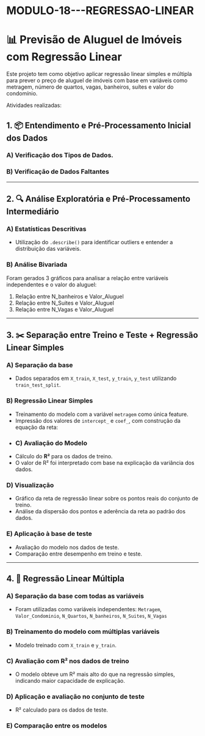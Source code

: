# MODULO-18---REGRESSAO-LINEAR

# 📊 Previsão de Aluguel de Imóveis com Regressão Linear

Este projeto tem como objetivo aplicar regressão linear simples e múltipla para prever o preço de aluguel de imóveis com base em variáveis como metragem, número de quartos, vagas, banheiros, suítes e valor do condomínio.

Atividades realizadas: 
## 1. 📦 Entendimento e Pré-Processamento Inicial dos Dados
### A) Verificação dos Tipos de Dados.
### B) Verificação de Dados Faltantes

---

## 2. 🔍 Análise Exploratória e Pré-Processamento Intermediário
### A) Estatísticas Descritivas
- Utilização do `.describe()` para identificar outliers e entender a distribuição das variáveis.

### B) Análise Bivariada
Foram gerados 3 gráficos para analisar a relação entre variáveis independentes e o valor do aluguel:
1. Relação entre N_banheiros e Valor_Aluguel
2. Relação entre N_Suites e Valor_Aluguel
3. Relação entre N_Vagas e Valor_Aluguel
   
---

## 3. ✂️ Separação entre Treino e Teste + Regressão Linear Simples

### A) Separação da base
- Dados separados em `X_train`, `X_test`, `y_train`, `y_test` utilizando `train_test_split`.

### B) Regressão Linear Simples
- Treinamento do modelo com a variável `metragem` como única feature.
- Impressão dos valores de `intercept_` e `coef_`, com construção da equação da reta:
- ### C) Avaliação do Modelo
- Cálculo do **R²** para os dados de treino.
- O valor de R² foi interpretado com base na explicação da variância dos dados.

### D) Visualização
- Gráfico da reta de regressão linear sobre os pontos reais do conjunto de treino.
- Análise da dispersão dos pontos e aderência da reta ao padrão dos dados.

### E) Aplicação à base de teste
- Avaliação do modelo nos dados de teste.
- Comparação entre desempenho em treino e teste.

---

## 4. 🤖 Regressão Linear Múltipla

### A) Separação da base com todas as variáveis
- Foram utilizadas como variáveis independentes:
`Metragem`, `Valor_Condominio`, `N_Quartos`, `N_banheiros`, `N_Suites`, `N_Vagas`

### B) Treinamento do modelo com múltiplas variáveis
- Modelo treinado com `X_train` e `y_train`.

### C) Avaliação com R² nos dados de treino
- O modelo obteve um R² mais alto do que na regressão simples, indicando maior capacidade de explicação.

### D) Aplicação e avaliação no conjunto de teste
- R² calculado para os dados de teste.

### E) Comparação entre os modelos
